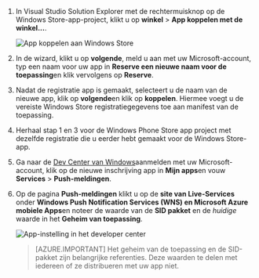 
1. In Visual Studio Solution Explorer met de rechtermuisknop op de Windows Store-app-project, klikt u op **winkel** > **App koppelen met de winkel...**.

    ![App koppelen aan Windows Store](./media/app-service-mobile-register-wns/notification-hub-associate-win8-app.png)

2. In de wizard, klikt u op **volgende**, meld u aan met uw Microsoft-account, typ een naam voor uw app in **Reserve een nieuwe naam voor de toepassing**en klik vervolgens op **Reserve**.

3. Nadat de registratie app is gemaakt, selecteert u de naam van de nieuwe app, klik op **volgende**en klik op **koppelen**. Hiermee voegt u de vereiste Windows Store registratiegegevens toe aan manifest van de toepassing.

7. Herhaal stap 1 en 3 voor de Windows Phone Store app project met dezelfde registratie die u eerder hebt gemaakt voor de Windows Store-app.  

7. Ga naar de [Dev Center van Windows](https://dev.windows.com/en-us/overview)aanmelden met uw Microsoft-account, klik op de nieuwe inschrijving app in **Mijn apps**en vouw **Services** > **Push-meldingen**.

8. Op de pagina **Push-meldingen** klikt u op de **site van Live-Services** onder **Windows Push Notification Services (WNS) en Microsoft Azure mobiele Apps**en noteer de waarde van de **SID pakket** en de *huidige* waarde in het **Geheim van toepassing**. 

    ![App-instelling in het developer center](./media/app-service-mobile-register-wns/mobile-services-win8-app-push-auth.png)

    > [AZURE.IMPORTANT] Het geheim van de toepassing en de SID-pakket zijn belangrijke referenties. Deze waarden te delen met iedereen of ze distribueren met uw app niet.
